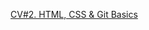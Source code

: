 [CV#2. HTML, CSS & Git Basics](https://github-nvs163.github.io/rsschool-cv/ "CV#2. HTML, CSS & Git Basics")
